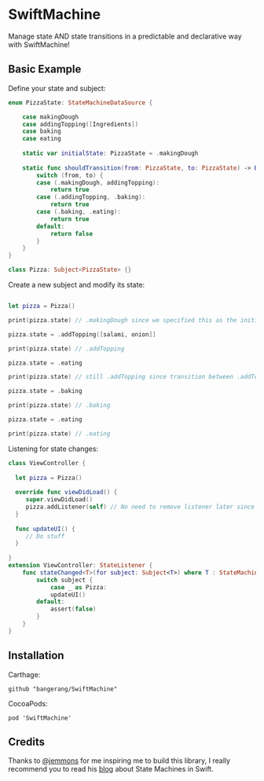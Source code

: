 # SwiftMachine
Manage state AND state transitions in a predictable and declarative way with SwiftMachine!


## Basic Example

Define your state and subject:

```swift
enum PizzaState: StateMachineDataSource {

    case makingDough
    case addingTopping([Ingredients])
    case baking
    case eating
    
    static var initialState: PizzaState = .makingDough
    
    static func shouldTransition(from: PizzaState, to: PizzaState) -> Bool {
        switch (from, to) {
        case (.makingDough, addingTopping):
            return true
        case (.addingTopping, .baking):
            return true
        case (.baking, .eating):
            return true
        default:
            return false
        }
    }
}

class Pizza: Subject<PizzaState> {}
```

Create a new subject and modify its state:

```swift

let pizza = Pizza()

print(pizza.state) // .makingDough since we specified this as the initial state

pizza.state = .addTopping([salami, onion]]

print(pizza.state) // .addTopping

pizza.state = .eating

print(pizza.state) // still .addTopping since transition between .addTopping and .eat is not allowed, you have the bake the pizza first!

pizza.state = .baking 

print(pizza.state) // .baking

pizza.state = .eating

print(pizza.state) // .eating

```


Listening for state changes:

```swift
class ViewController {
  
  let pizza = Pizza()
  
  override func viewDidLoad() {
     super.viewDidLoad()
     pizza.addListener(self) // No need to remove listener later since its stored as a weak reference
  }
  
  func updateUI() {
     // Do stuff
  }
  
}
extension ViewController: StateListener {
    func stateChanged<T>(for subject: Subject<T>) where T : StateMachineDataSource {
        switch subject {
            case _ as Pizza:
            updateUI()
        default:
            assert(false)
        }
    }
}
```


## Installation

Carthage:
```
github "bangerang/SwiftMachine"
```
CocoaPods:
```
pod 'SwiftMachine'
```
## Credits

Thanks to [@jemmons](https://twitter.com/jemmons) for me inspiring me to build this library, I really recommend you to read his [blog](http://www.figure.ink/blog/2015/1/31/swift-state-machines-part-1) about State Machines in Swift.
